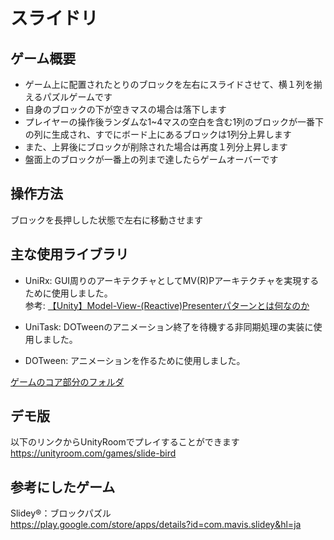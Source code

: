 # スライドリ

## ゲーム概要

* ゲーム上に配置されたとりのブロックを左右にスライドさせて、横１列を揃えるパズルゲームです
* 自身のブロックの下が空きマスの場合は落下します
* プレイヤーの操作後ランダムな1~4マスの空白を含む1列のブロックが一番下の列に生成され、すでにボード上にあるブロックは1列分上昇します
* また、上昇後にブロックが削除された場合は再度１列分上昇します
* 盤面上のブロックが一番上の列まで達したらゲームオーバーです

## 操作方法

ブロックを長押しした状態で左右に移動させます

## 主な使用ライブラリ

* UniRx: GUI周りのアーキテクチャとしてMV(R)Pアーキテクチャを実現するために使用しました。  
参考: [【Unity】Model-View-(Reactive)Presenterパターンとは何なのか](https://qiita.com/toRisouP/items/5365936fc14c7e7eabf9)

* UniTask: DOTweenのアニメーション終了を待機する非同期処理の実装に使用しました。

* DOTween: アニメーションを作るために使用しました。

[ゲームのコア部分のフォルダ](https://github.com/maropiyo/SlideBird/tree/master/Assets/Project/Game)

## デモ版

以下のリンクからUnityRoomでプレイすることができます  
https://unityroom.com/games/slide-bird

## 参考にしたゲーム

Slidey®：ブロックパズル  
https://play.google.com/store/apps/details?id=com.mavis.slidey&hl=ja
